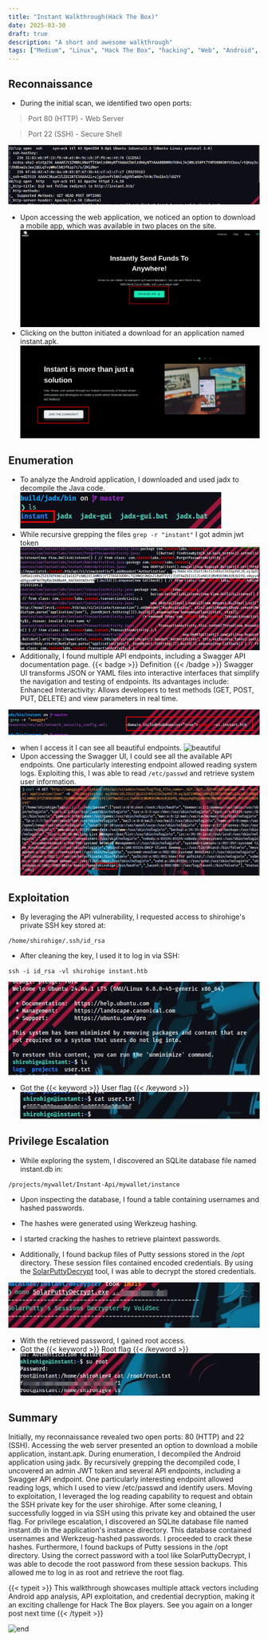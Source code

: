```yaml
---
title: "Instant Walkthrough(Hack The Box)"
date: 2025-03-30
draft: true
description: "A short and awesome walkthrough"
tags: ["Medium", "Linux", "Hack The Box", "hacking", "Web", "Android", "Walkthrough"] 
---
```

## Reconnaissance
- During the initial scan, we identified two open ports:
> Port 80 (HTTP) - Web Server

> Port 22 (SSH) - Secure Shell

![Pasted image 20241222223503.png](https://github.com/Emp5r0R/Db_of-pics/blob/main/Pasted%20image%2020241222223503.png?raw=true)
- Upon accessing the web application, we noticed an option to download a mobile app, which was available in two places on the site.
![Pasted image 20241222223731.png](https://github.com/Emp5r0R/Db_of-pics/blob/main/Pasted%20image%2020241222223731.png?raw=true)
- Clicking on the button initiated a download for an application named instant.apk.
![Pasted image 20241222223929.png](https://github.com/Emp5r0R/Db_of-pics/blob/main/Pasted%20image%2020241222223929.png?raw=true)

## Enumeration
- To analyze the Android application, I downloaded and used jadx to decompile the Java code.
![Pasted image 20241222224706.png](https://github.com/Emp5r0R/Db_of-pics/blob/main/Pasted%20image%2020241222224706.png?raw=true)
- While recursive grepping the files `grep -r "instant"` I got admin jwt token
![Pasted image 20241222222123.png](https://github.com/Emp5r0R/Db_of-pics/blob/main/Pasted%20image%2020241222222123.png?raw=true)
- Additionally, I found multiple API endpoints, including a Swagger API documentation page.
{{< badge >}} Definition {{< /badge >}}
Swagger UI transforms JSON or YAML files into interactive interfaces that simplify the navigation and testing of endpoints. Its advantages include: Enhanced Interactivity: Allows developers to test methods (GET, POST, PUT, DELETE) and view parameters in real time.

![Pasted image 20241222224908.png](https://github.com/Emp5r0R/Db_of-pics/blob/main/Pasted%20image%2020241222224908.png?raw=true)
- when I access it I can see all beautiful endpoints.
![beautiful](https://media1.tenor.com/m/fPpPW3fVISkAAAAd/it%27s-so-beautiful-grady-smith.gif)
- Upon accessing the Swagger UI, I could see all the available API endpoints. One particularly interesting endpoint allowed reading system logs. Exploiting this, I was able to read `/etc/passwd` and retrieve system user information.
![Pasted image 20241222231821.png](https://github.com/Emp5r0R/Db_of-pics/blob/main/Pasted%20image%2020241222231821.png?raw=true)

## Exploitation
- By leveraging the API vulnerability, I requested access to shirohige's private SSH key stored at:
```
/home/shirohige/.ssh/id_rsa
```
- After cleaning the key, I used it to log in via SSH:
```
ssh -i id_rsa -vl shirohige instant.htb 
```
![Pasted image 20241222233027.png](https://github.com/Emp5r0R/Db_of-pics/blob/main/Pasted%20image%2020241222233027.png?raw=true)
- Got the {{< keyword >}} User flag {{< /keyword >}}
![Pasted image 20241222233106.png](https://github.com/Emp5r0R/Db_of-pics/blob/main/Pasted%20image%2020241222233106.png?raw=true)

## Privilege Escalation
- While exploring the system, I discovered an SQLite database file named instant.db in:

``` 
/projects/mywallet/Instant-Api/mywallet/instance
```
- Upon inspecting the database, I found a table containing usernames and hashed passwords.
- The hashes were generated using Werkzeug hashing.

- I started cracking the hashes to retrieve plaintext passwords.

- Additionally, I found backup files of Putty sessions stored in the /opt directory. These session files contained encoded credentials.
By using the [SolarPuttyDecrypt](https://github.com/VoidSec/SolarPuttyDecrypt) tool, I was able to decrypt the stored credentials. 

![Pasted image 20241223021105.png](https://github.com/Emp5r0R/Db_of-pics/blob/main/Pasted%20image%2020241223021105.png?raw=true)

- With the retrieved password, I gained root access.
- Got the {{< keyword >}} Root flag {{< /keyword >}}
![Pasted image 20241223021213.png](https://github.com/Emp5r0R/Db_of-pics/blob/main/Pasted%20image%2020241223021213.png?raw=true)

## Summary

Initially, my reconnaissance revealed two open ports: 80 (HTTP) and 22 (SSH). Accessing the web server presented an option to download a mobile application, instant.apk.
During enumeration, I decompiled the Android application using jadx. By recursively grepping the decompiled code, I uncovered an admin JWT token and several API endpoints, including a Swagger API endpoint. One particularly interesting endpoint allowed reading logs, which I used to view /etc/passwd and identify users.
Moving to exploitation, I leveraged the log reading capability to request and obtain the SSH private key for the user shirohige. After some cleaning, I successfully logged in via SSH using this private key and obtained the user flag.
For privilege escalation, I discovered an SQLite database file named instant.db in the application's instance directory. This database contained usernames and Werkzeug-hashed passwords. I proceeded to crack these hashes. Furthermore, I found backups of Putty sessions in the /opt directory. Using the correct password with a tool like SolarPuttyDecrypt, I was able to decode the root password from these session backups. This allowed me to log in as root and retrieve the root flag.

{{< typeit >}} This walkthrough showcases multiple attack vectors including Android app analysis, API exploitation, and credential decryption, making it an exciting challenge for Hack The Box players. See you again on a longer post next time {{< /typeit >}}

![end](https://media0.giphy.com/media/v1.Y2lkPTc5MGI3NjExamg2bTE1cGJ0ODU3NWd5MDI4c2R0a3RpMHk1dGh4dTZ0NTY2dnY4byZlcD12MV9pbnRlcm5hbF9naWZfYnlfaWQmY3Q9Zw/JshL4uZk1tZt5W0TWV/giphy.gif)
